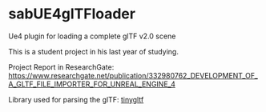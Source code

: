 # sabUE4glTFloader
Ue4 plugin for loading a complete glTF v2.0 scene

This is a student project in his last year of studying.

Project Report in ResearchGate: https://www.researchgate.net/publication/332980762_DEVELOPMENT_OF_A_GLTF_FILE_IMPORTER_FOR_UNREAL_ENGINE_4

Library used for parsing the glTF: [tinygltf](https://github.com/syoyo/tinygltf)


